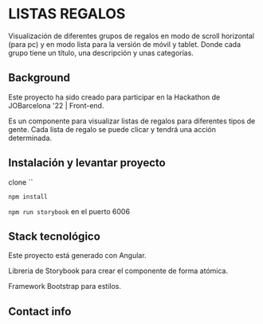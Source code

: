 # LISTAS REGALOS
Visualización de diferentes grupos de regalos en modo de scroll horizontal (para pc) y en modo lista para la versión de móvil y tablet. Donde cada grupo tiene un título, una descripción y unas categorías.

## Background 
Este proyecto ha sido creado para participar en la Hackathon de JOBarcelona '22 | Front-end.

Es un componente para visualizar listas de regalos para diferentes tipos de gente. Cada lista de regalo se puede clicar y tendrá una acción determinada.

## Instalación y levantar proyecto

clone ``

`npm install`

`npm run storybook` en el puerto 6006

## Stack tecnológico
Este proyecto está generado con Angular. 

Libreria de Storybook para crear el componente de forma atómica.

Framework Bootstrap para estilos.

## Contact info

